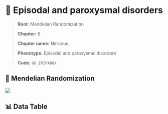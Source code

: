 # 🧪 Episodal and paroxysmal disorders

> **Root:** Mendelian Randomization

> **Chapter:** 6  

> **Chapter name:** Nervous

> **Phenotype:** Episodal and paroxysmal disorders  

> **Code:** `G6_EPIPAROX`

## 🧬 Mendelian Randomization  

<img src="/MR/Figures/Forward/G6_EPIPAROX.png"/>

## 📊 Data Table

<CsvTableMRF src="/public/MR/Data/Forward/G6_EPIPAROX.csv"/>
